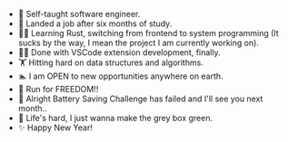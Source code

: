 - :full_moon_with_face: Self-taught software engineer.
- :checkered_flag: Landed a job after six months of study.
- :superhero_man: Learning Rust, switching from frontend to system programming (It sucks by the way, I mean the project I am currently working on).
- :man_facepalming: Done with VSCode extension development, finally.
- :weight_lifting: Hitting hard on data structures and algorithms.
- :swimmer: I am OPEN to new opportunities anywhere on earth.
- :runner: Run for FREEDOM!!
- :battery: Alright Battery Saving Challenge has failed and I'll see you next month..
- :doughnut: Life's hard, I just wanna make the grey box green.
- ✨ Happy New Year!

<!---
Near99/Near99 is a ✨ special ✨ repository because its `README.md` (this file) appears on your GitHub profile.
You can click the Preview link to take a look at your changes.
--->
